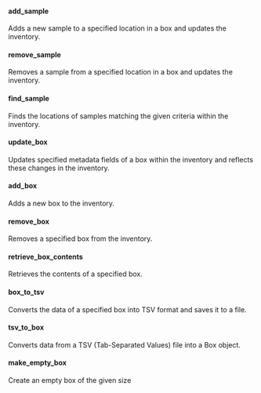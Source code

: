 #### add_sample
Adds a new sample to a specified location in a box and updates the inventory.

#### remove_sample
Removes a sample from a specified location in a box and updates the inventory.

#### find_sample
Finds the locations of samples matching the given criteria within the inventory.

#### update_box
Updates specified metadata fields of a box within the inventory and reflects these changes in the inventory.

#### add_box
Adds a new box to the inventory.

#### remove_box
Removes a specified box from the inventory.

#### retrieve_box_contents
Retrieves the contents of a specified box.

#### box_to_tsv
Converts the data of a specified box into TSV format and saves it to a file.

#### tsv_to_box
Converts data from a TSV (Tab-Separated Values) file into a Box object.

#### make_empty_box
Create an empty box of the given size 
